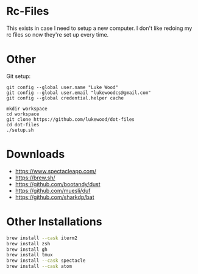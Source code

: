 # Rc-Files
This exists in case I need to setup a new computer.
I don't like redoing my rc files so now they're set up every time.

# Other

Git setup:
```
git config --global user.name "Luke Wood"
git config --global user.email "lukewoodcs@gmail.com"
git config --global credential.helper cache
```

```
mkdir workspace
cd workspace
git clone https://github.com/lukewood/dot-files
cd dot-files
./setup.sh
```

# Downloads

- https://www.spectacleapp.com/
- https://brew.sh/
- https://github.com/bootandy/dust
- https://github.com/muesli/duf
- https://github.com/sharkdp/bat

# Other Installations

```bash
brew install --cask iterm2
brew install zsh
brew install gh
brew install tmux
brew install --cask spectacle
brew install --cask atom
```
